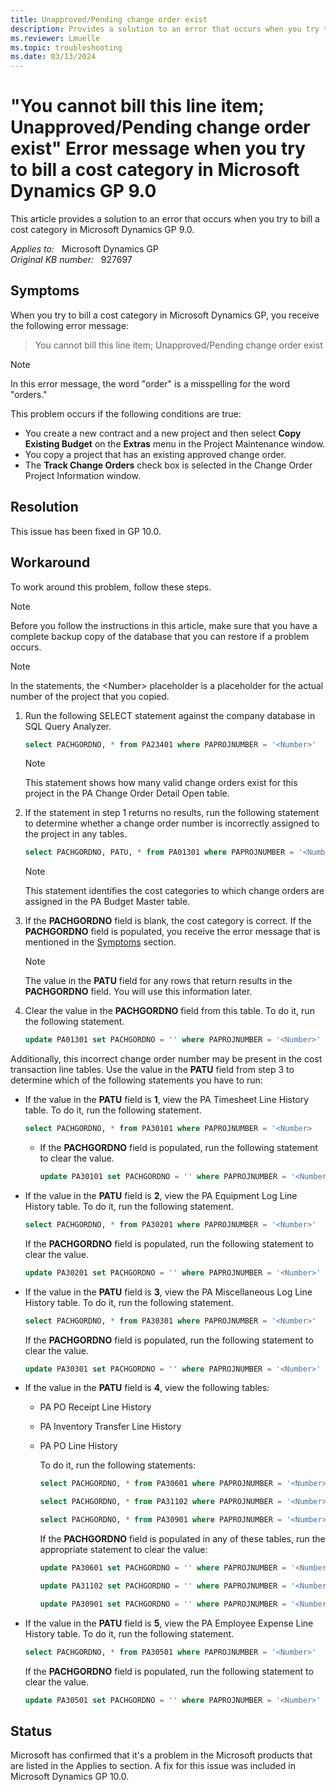 ```yaml
---
title: Unapproved/Pending change order exist
description: Provides a solution to an error that occurs when you try to bill a cost category in Microsoft Dynamics GP 9.0.
ms.reviewer: Lmuelle
ms.topic: troubleshooting
ms.date: 03/13/2024
---
```

# "You cannot bill this line item; Unapproved/Pending change order exist" Error message when you try to bill a cost category in Microsoft Dynamics GP 9.0

This article provides a solution to an error that occurs when you try to bill a cost category in Microsoft Dynamics GP 9.0.

_Applies to:_ &nbsp; Microsoft Dynamics GP  
_Original KB number:_ &nbsp; 927697

## Symptoms

When you try to bill a cost category in Microsoft Dynamics GP, you receive the following error message:
> You cannot bill this line item; Unapproved/Pending change order exist

> [!NOTE]
> In this error message, the word "order" is a misspelling for the word "orders."

This problem occurs if the following conditions are true:

- You create a new contract and a new project and then select **Copy Existing Budget** on the **Extras** menu in the Project Maintenance window.
- You copy a project that has an existing approved change order.
- The **Track Change Orders** check box is selected in the Change Order Project Information window.

## Resolution

This issue has been fixed in GP 10.0.

## Workaround

To work around this problem, follow these steps.

> [!NOTE]
> Before you follow the instructions in this article, make sure that you have a complete backup copy of the database that you can restore if a problem occurs.

> [!NOTE]
> In the statements, the \<Number> placeholder is a placeholder for the actual number of the project that you copied.

1. Run the following SELECT statement against the company database in SQL Query Analyzer.

    ```sql
    select PACHGORDNO, * from PA23401 where PAPROJNUMBER = '<Number>'
    ```

    > [!NOTE]
    > This statement shows how many valid change orders exist for this project in the PA Change Order Detail Open table.

2. If the statement in step 1 returns no results, run the following statement to determine whether a change order number is incorrectly assigned to the project in any tables.

    ```sql
    select PACHGORDNO, PATU, * from PA01301 where PAPROJNUMBER = '<Number>'
    ```

    > [!NOTE]
    > This statement identifies the cost categories to which change orders are assigned in the PA Budget Master table.
3. If the **PACHGORDNO** field is blank, the cost category is correct. If the **PACHGORDNO** field is populated, you receive the error message that is mentioned in the [Symptoms](#symptoms) section.
    > [!NOTE]
    > The value in the **PATU** field for any rows that return results in the **PACHGORDNO** field. You will use this information later.
4. Clear the value in the **PACHGORDNO** field from this table. To do it, run the following statement.

    ```sql
    update PA01301 set PACHGORDNO = '' where PAPROJNUMBER = '<Number>'
    ```

Additionally, this incorrect change order number may be present in the cost transaction line tables. Use the value in the **PATU** field from step 3 to determine which of the following statements you have to run:

- If the value in the **PATU** field is **1**, view the PA Timesheet Line History table. To do it, run the following statement.

    ```sql
    select PACHGORDNO, * from PA30101 where PAPROJNUMBER = '<Number>
    ```

  - If the **PACHGORDNO** field is populated, run the following statement to clear the value.
  
      ```sql
      update PA30101 set PACHGORDNO = '' where PAPROJNUMBER = '<Number>'
      ```

- If the value in the **PATU** field is **2**, view the PA Equipment Log Line History table. To do it, run the following statement.

    ```sql
    select PACHGORDNO, * from PA30201 where PAPROJNUMBER = '<Number>'
    ```

    If the **PACHGORDNO** field is populated, run the following statement to clear the value.

    ```sql
    update PA30201 set PACHGORDNO = '' where PAPROJNUMBER = '<Number>'
    ```

- If the value in the **PATU** field is **3**, view the PA Miscellaneous Log Line History table. To do it, run the following statement.

    ```sql
    select PACHGORDNO, * from PA30301 where PAPROJNUMBER = '<Number>'
    ```

    If the **PACHGORDNO** field is populated, run the following statement to clear the value.

    ```sql
    update PA30301 set PACHGORDNO = '' where PAPROJNUMBER = '<Number>'
    ```

- If the value in the **PATU** field is **4**, view the following tables:

  - PA PO Receipt Line History
  - PA Inventory Transfer Line History
  - PA PO Line History

    To do it, run the following statements:

    ```sql
    select PACHGORDNO, * from PA30601 where PAPROJNUMBER = '<Number>'
    ```

    ```sql
    select PACHGORDNO, * from PA31102 where PAPROJNUMBER = '<Number>'
    ```

    ```sql
    select PACHGORDNO, * from PA30901 where PAPROJNUMBER = '<Number>'
    ```

    If the **PACHGORDNO** field is populated in any of these tables, run the appropriate statement to clear the value:

    ```sql
    update PA30601 set PACHGORDNO = '' where PAPROJNUMBER = '<Number>'
    ```

    ```sql
    update PA31102 set PACHGORDNO = '' where PAPROJNUMBER = '<Number>'
    ```

    ```sql
    update PA30901 set PACHGORDNO = '' where PAPROJNUMBER = '<Number>'
    ```

- If the value in the **PATU** field is **5**, view the PA Employee Expense Line History table. To do it, run the following statement.

    ```sql
    select PACHGORDNO, * from PA30501 where PAPROJNUMBER = '<Number>'
    ```

    If the **PACHGORDNO** field is populated, run the following statement to clear the value.

    ```sql
    update PA30501 set PACHGORDNO = '' where PAPROJNUMBER = '<Number>'
    ```

## Status

Microsoft has confirmed that it's a problem in the Microsoft products that are listed in the Applies to section. A fix for this issue was included in Microsoft Dynamics GP 10.0.
